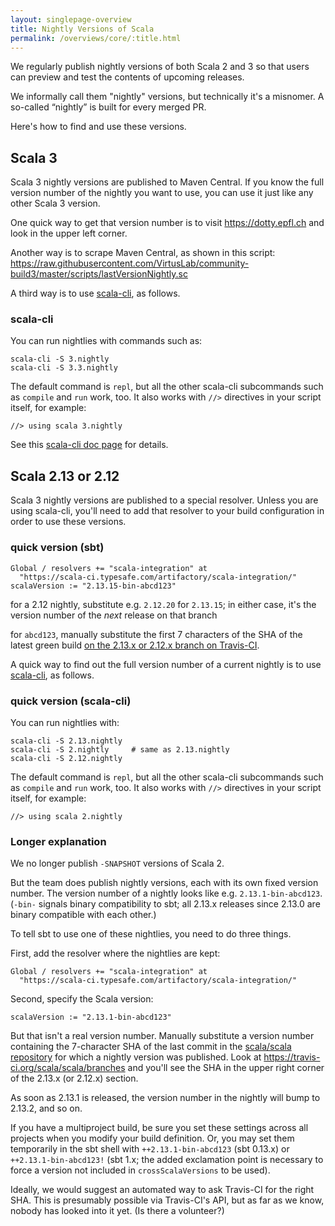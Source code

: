 ```yaml
---
layout: singlepage-overview
title: Nightly Versions of Scala
permalink: /overviews/core/:title.html
---
```


We regularly publish nightly versions of both Scala 2 and 3 so that users can preview and test the contents of upcoming releases.

We informally call them "nightly" versions, but technically it's a misnomer. A so-called “nightly” is built for every merged PR.

Here's how to find and use these versions.

## Scala 3

Scala 3 nightly versions are published to Maven Central. If you know the full version number of the nightly you want to use, you can use it just like any other Scala 3 version.

One quick way to get that version number is to visit https://dotty.epfl.ch and look in the upper left corner.

Another way is to scrape Maven Central, as shown in this script: https://raw.githubusercontent.com/VirtusLab/community-build3/master/scripts/lastVersionNightly.sc

A third way is to use [scala-cli](https://scala-cli.virtuslab.org), as follows.

### scala-cli

You can run nightlies with commands such as:

    scala-cli -S 3.nightly
    scala-cli -S 3.3.nightly

The default command is `repl`, but all the other scala-cli subcommands such as `compile` and `run` work, too. It also works with `//>` directives in your script itself, for example:

    //> using scala 3.nightly

See this [scala-cli doc page](https://scala-cli.virtuslab.org/docs/commands/compile#scala-nightlies) for details.

## Scala 2.13 or 2.12

Scala 3 nightly versions are published to a special resolver. Unless you are using scala-cli, you'll need to add that resolver to your build configuration in order to use these versions.

### quick version (sbt)

    Global / resolvers += "scala-integration" at
      "https://scala-ci.typesafe.com/artifactory/scala-integration/"
    scalaVersion := "2.13.15-bin-abcd123"

for a 2.12 nightly, substitute e.g. `2.12.20` for `2.13.15`; in either case, it's the version number of the _next_ release on that branch

for `abcd123`, manually substitute the first 7 characters of the SHA of the latest green build [on the 2.13.x or 2.12.x branch on Travis-CI](https://app.travis-ci.com/github/scala/scala/branches).

A quick way to find out the full version number of a current nightly is to use [scala-cli](https://scala-cli.virtuslab.org), as follows.

### quick version (scala-cli)

You can run nightlies with:

    scala-cli -S 2.13.nightly
    scala-cli -S 2.nightly     # same as 2.13.nightly
    scala-cli -S 2.12.nightly

The default command is `repl`, but all the other scala-cli subcommands such as `compile` and `run` work, too. It also works with `//>` directives in your script itself, for example:

    //> using scala 2.nightly

### Longer explanation

We no longer publish `-SNAPSHOT` versions of Scala 2.

But the team does publish nightly versions, each with its own fixed version number. The version number of a nightly looks like e.g. `2.13.1-bin-abcd123`. (`-bin-` signals binary compatibility to sbt; all 2.13.x releases since 2.13.0 are binary compatible with each other.)

To tell sbt to use one of these nightlies, you need to do three things.

First, add the resolver where the nightlies are kept:

    Global / resolvers += "scala-integration" at
      "https://scala-ci.typesafe.com/artifactory/scala-integration/"

Second, specify the Scala version:

    scalaVersion := "2.13.1-bin-abcd123"

But that isn't a real version number. Manually substitute a version number containing the 7-character SHA of the last commit in the [scala/scala repository](https://github.com/scala/scala) for which a nightly version was published.  Look at https://travis-ci.org/scala/scala/branches and you'll see the SHA in the upper right corner of the 2.13.x (or 2.12.x) section.

As soon as 2.13.1 is released, the version number in the nightly will bump to 2.13.2, and so on.

If you have a multiproject build, be sure you set these settings across all projects when you modify your build definition. Or, you may set them temporarily in the sbt shell with `++2.13.1-bin-abcd123` (sbt 0.13.x) or `++2.13.1-bin-abcd123!` (sbt 1.x; the added exclamation point is necessary to force a version not included in `crossScalaVersions` to be used).

Ideally, we would suggest an automated way to ask Travis-CI for the right SHA. This is presumably possible via Travis-CI's API, but as far as we know, nobody has looked into it yet. (Is there a volunteer?)
